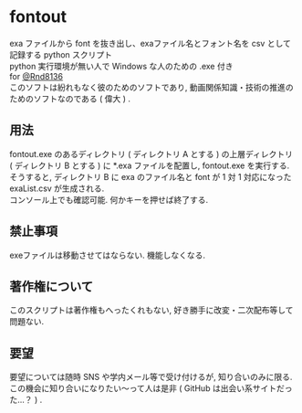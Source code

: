 # fontout
exa ファイルから font を抜き出し、exaファイル名とフォント名を csv として記録する python スクリプト  
python 実行環境が無い人で Windows な人のための .exe 付き  
for [@Rnd8136](https://twitter.com/RNd8136)  
このソフトは紛れもなく彼のためのソフトであり, 動画関係知識・技術の推進のためのソフトなのである ( 偉大 ) .
## 用法  
fontout.exe のあるディレクトリ ( ディレクトリ A とする ) の上層ディレクトリ ( ディレクトリ B とする ) に \*.exa ファイルを配置し, fontout.exe を実行する.  
そうすると, ディレクトリ B に exa のファイル名と font が 1 対 1 対応になった exaList.csv が生成される.  
コンソール上でも確認可能. 何かキーを押せば終了する.  
## 禁止事項  
exeファイルは移動させてはならない. 機能しなくなる.  
## 著作権について  
このスクリプトは著作権もへったくれもない, 好き勝手に改変・二次配布等して問題ない.  
## 要望  
要望については随時 SNS や学内メール等で受け付けるが, 知り合いのみに限る.  
この機会に知り合いになりたい～って人は是非 ( GitHub は出会い系サイトだった...？ ) .
